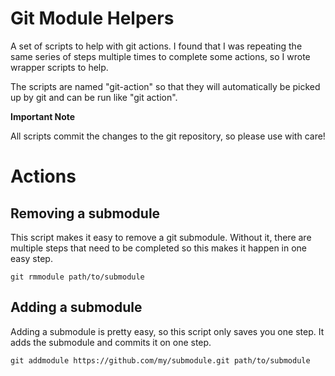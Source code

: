 # Git Module Helpers

A set of scripts to help with git actions. I found that I was repeating the same series of steps multiple times to complete some actions, so I wrote wrapper scripts to help.

The scripts are named "git-action" so that they will automatically be picked up by git and can be run like "git action".

**Important Note**

All scripts commit the changes to the git repository, so please use with care!

# Actions

## Removing a submodule

This script makes it easy to remove a git submodule. Without it, there are multiple steps that need to be completed so this makes it happen in one easy step.

```
git rmmodule path/to/submodule
```

## Adding a submodule

Adding a submodule is pretty easy, so this script only saves you one step. It adds the submodule and commits it on one step.

```
git addmodule https://github.com/my/submodule.git path/to/submodule
```
